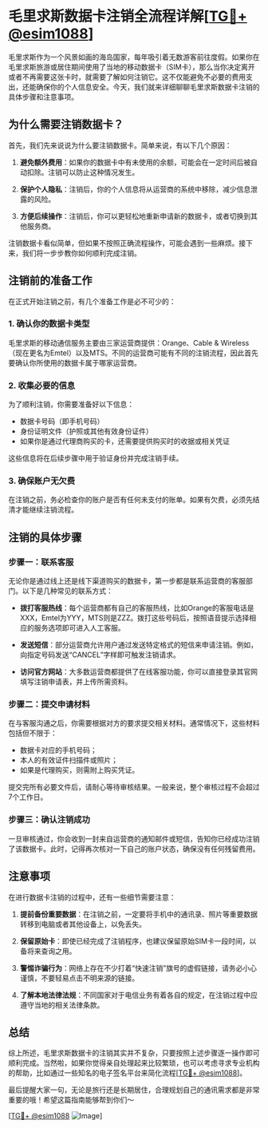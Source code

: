 # 毛里求斯数据卡注销全流程详解[[TG💪+ @esim1088](https://t.me/s/esim1088)]

毛里求斯作为一个风景如画的海岛国家，每年吸引着无数游客前往度假。如果你在毛里求斯旅游或居住期间使用了当地的移动数据卡（SIM卡），那么当你决定离开或者不再需要这张卡时，就需要了解如何注销它。这不仅能避免不必要的费用支出，还能确保你的个人信息安全。今天，我们就来详细聊聊毛里求斯数据卡注销的具体步骤和注意事项。

## 为什么需要注销数据卡？

首先，我们先来说说为什么要注销数据卡。简单来说，有以下几个原因：

1. **避免额外费用**：如果你的数据卡中有未使用的余额，可能会在一定时间后被自动扣除。注销可以防止这种情况发生。
   
2. **保护个人隐私**：注销后，你的个人信息将从运营商的系统中移除，减少信息泄露的风险。

3. **方便后续操作**：注销后，你可以更轻松地重新申请新的数据卡，或者切换到其他服务商。

注销数据卡看似简单，但如果不按照正确流程操作，可能会遇到一些麻烦。接下来，我们将一步步教你如何顺利完成注销。

## 注销前的准备工作

在正式开始注销之前，有几个准备工作是必不可少的：

### 1. 确认你的数据卡类型

毛里求斯的移动通信服务主要由三家运营商提供：Orange、Cable & Wireless（现在更名为Emtel）以及MTS。不同的运营商可能有不同的注销流程，因此首先要确认你所使用的数据卡属于哪家运营商。

### 2. 收集必要的信息

为了顺利注销，你需要准备好以下信息：
   - 数据卡号码（即手机号码）
   - 身份证明文件（护照或其他有效身份证件）
   - 如果你是通过代理商购买的卡，还需要提供购买时的收据或相关凭证

这些信息将在后续步骤中用于验证身份并完成注销手续。

### 3. 确保账户无欠费

在注销之前，务必检查你的账户是否有任何未支付的账单。如果有欠费，必须先结清才能继续注销流程。

## 注销的具体步骤

### 步骤一：联系客服

无论你是通过线上还是线下渠道购买的数据卡，第一步都是联系运营商的客服部门。以下是几种常见的联系方式：

- **拨打客服热线**：每个运营商都有自己的客服热线，比如Orange的客服电话是XXX，Emtel为YYY，MTS则是ZZZ。拨打这些号码后，按照语音提示选择相应的服务选项即可进入人工客服。

- **发送短信**：部分运营商允许用户通过发送特定格式的短信来申请注销。例如，向指定号码发送“CANCEL”字样即可触发注销请求。

- **访问官方网站**：大多数运营商都提供了在线客服功能，你可以直接登录其官网填写注销申请表，并上传所需资料。

### 步骤二：提交申请材料

在与客服沟通之后，你需要根据对方的要求提交相关材料。通常情况下，这些材料包括但不限于：

- 数据卡对应的手机号码；
- 本人的有效证件扫描件或照片；
- 如果是代理购买，则需附上购买凭证。

提交完所有必要文件后，请耐心等待审核结果。一般来说，整个审核过程不会超过7个工作日。

### 步骤三：确认注销成功

一旦审核通过，你会收到一封来自运营商的通知邮件或短信，告知你已经成功注销了该数据卡。此时，记得再次核对一下自己的账户状态，确保没有任何残留费用。

## 注意事项

在进行数据卡注销的过程中，还有一些细节需要注意：

1. **提前备份重要数据**：在注销之前，一定要将手机中的通讯录、照片等重要数据转移到电脑或者其他设备上，以免丢失。

2. **保留原始卡**：即使已经完成了注销程序，也建议保留原始SIM卡一段时间，以备将来查询之用。

3. **警惕诈骗行为**：网络上存在不少打着“快速注销”旗号的虚假链接，请务必小心谨慎，不要轻易点击不明来源的链接。

4. **了解本地法律法规**：不同国家对于电信业务有着各自的规定，在注销过程中应遵守当地的相关法律条款。

## 总结

综上所述，毛里求斯数据卡的注销其实并不复杂，只要按照上述步骤逐一操作即可顺利完成。当然啦，如果你觉得亲自处理起来比较繁琐，也可以考虑寻求专业机构的帮助，比如通过一些知名的电子签名平台来简化流程[[TG💪+ @esim1088](https://t.me/s/esim1088)]。

最后提醒大家一句，无论是旅行还是长期居住，合理规划自己的通讯需求都是非常重要的哦！希望这篇指南能够帮到你们～ 

[[TG💪+ @esim1088](https://t.me/s/esim1088) ![Image](https://i.postimg.cc/4NQfJmqS/Snipaste-2025-05-13-00-14-12.png)]